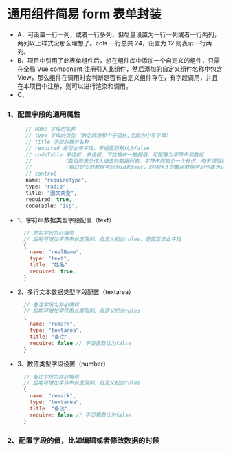 # 通用组件简易 form 表单封装

- A、可设置一行一列，或者一行多列，但尽量设置为一行一列或者一行两列，两列以上样式没那么理想了。cols 一行总共 24，设置为 12 则表示一行两列。
- B、项目中引用了此表单组件后，想在组件库中添加一个自定义的组件，只需在全局 Vue.component 注册引入此组件，然后添加的自定义组件名称中包含
  View，那么组件在调用时会判断是否有自定义组件存在，有字段调用，并且在本项目中注册，则可以进行渲染和调用。
- C、

### 1、配置字段的通用属性

```javascript
      // name 字段的名称
      // type 字段的类型（确定调用那个子组件,全部为小写字母）
      // title 字段的展示名称
      // required 是否必填字段，不设置则默认为false
      // codeTable 单选框、多选框、下拉框统一数据值，可配置为字符串和数组
      //          （数组则表示传入进去的数据列表，字符串则表示一个标识，用于调用默认接口的一个分类）
      //           (接口定义的数据字段为id和text，同样传入的数组数据字段也要为id和text)
      // control
      name: "requireType",
      type: "radio",
      title: "图文类型",
      required: true,
      codeTable: "isp",
```

- 1、字符串数据类型字段配置（text）
  ```javascript
    // 姓名字段为必填项
    // 后期可增加字符串长度限制、自定义校验rules、是否显示此字段
    {
      name: "realName",
      type: "text",
      title: "姓名",
      required: true,
    }
  ```
- 2、多行文本数据类型字段配置（textarea）
  ```javascript
    // 备注字段为非必填项
    // 后期可增加字符串长度限制、自定义校验rules
    {
      name: "remark",
      type: "textarea",
      title: "备注",
      require: false // 不设置默认为false
    }
  ```
- 3、数值类型字段设置（number）
  ```javascript
    // 备注字段为非必填项
    // 后期可增加字符串长度限制、自定义校验rules
    {
      name: "remark",
      type: "textarea",
      title: "备注",
      require: false // 不设置默认为false
    }
  ```

### 2、配置字段的值，比如编辑或者修改数据的时候
